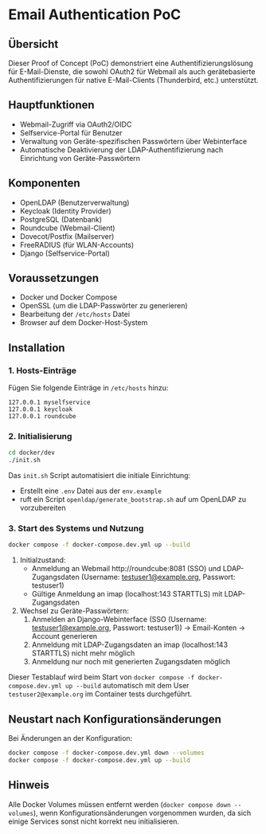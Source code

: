 # Email Authentication PoC

## Übersicht
Dieser Proof of Concept (PoC) demonstriert eine Authentifizierungslösung für E-Mail-Dienste, die sowohl OAuth2 für Webmail als auch gerätebasierte Authentifizierungen für native E-Mail-Clients (Thunderbird, etc.) unterstützt.

## Hauptfunktionen
- Webmail-Zugriff via OAuth2/OIDC
- Selfservice-Portal für Benutzer
 - Verwaltung von Geräte-spezifischen Passwörtern über Webinterface
- Automatische Deaktivierung der LDAP-Authentifizierung nach Einrichtung von Geräte-Passwörtern

## Komponenten
- OpenLDAP (Benutzerverwaltung)
- Keycloak (Identity Provider)
- PostgreSQL (Datenbank)
- Roundcube (Webmail-Client)
- Dovecot/Postfix (Mailserver)
- FreeRADIUS (für WLAN-Accounts)
- Django (Selfservice-Portal)

## Voraussetzungen
- Docker und Docker Compose
- OpenSSL (um die LDAP-Passwörter zu generieren)
- Bearbeitung der `/etc/hosts` Datei
- Browser auf dem Docker-Host-System

## Installation

### 1. Hosts-Einträge
Fügen Sie folgende Einträge in `/etc/hosts` hinzu:
```
127.0.0.1 myselfservice
127.0.0.1 keycloak
127.0.0.1 roundcube
```

### 2. Initialisierung
```bash
cd docker/dev
./init.sh
```

Das `init.sh` Script automatisiert die initiale Einrichtung:

- Erstellt eine `.env` Datei aus der `env.example`
- ruft ein Script `openldap/generate_bootstrap.sh` auf um OpenLDAP zu vorzubereiten

### 3. Start des Systems und Nutzung
```bash
docker compose -f docker-compose.dev.yml up --build
```
1. Initialzustand:
    - Anmeldung an Webmail http://roundcube:8081 (SSO) und LDAP-Zugangsdaten (Username: testuser1@example.org, Passwort: testuser1)
    - Gültige Anmeldung an imap (localhost:143 STARTTLS) mit LDAP-Zugangsdaten
2. Wechsel zu Geräte-Passwörtern:
    1. Anmelden an Django-Webinterface (SSO (Username: testuser1@example.org, Passwort: testuser1)) -> Email-Konten -> Account generieren
    2. Anmeldung mit LDAP-Zugangsdaten an imap (localhost:143 STARTTLS) nicht mehr möglich
    3. Anmeldung nur noch mit generierten Zugangsdaten möglich

Dieser Testablauf wird beim Start von `docker compose -f docker-compose.dev.yml up --build` automatisch mit dem User `testuser2@example.org` im Container tests durchgeführt. 


## Neustart nach Konfigurationsänderungen
Bei Änderungen an der Konfiguration:
```bash
docker compose -f docker-compose.dev.yml down --volumes
docker compose -f docker-compose.dev.yml up --build
```

## Hinweis
Alle Docker Volumes müssen entfernt werden (`docker compose down --volumes`), wenn Konfigurationsänderungen vorgenommen wurden, da sich einige Services sonst nicht korrekt neu initialisieren.
